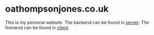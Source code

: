 # oathompsonjones.co.uk
This is my personal website.
The backend can be found in [server](server).
The frontend can be found in [client](client).